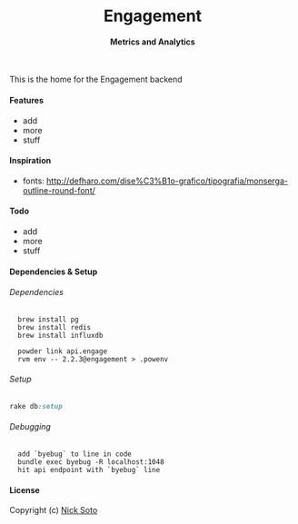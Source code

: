 <h1 align="center"><br>Engagement<br></h1>
<h4 align="center">Metrics and Analytics</h4>

<p align="center">
</p>
<br>

This is the home for the Engagement backend

#### Features

- add
- more
- stuff

#### Inspiration

- fonts: http://defharo.com/dise%C3%B1o-grafico/tipografia/monserga-outline-round-font/

#### Todo

- add
- more
- stuff

#### Dependencies & Setup

###### Dependencies

```unix
  brew install pg
  brew install redis
  brew install influxdb

  powder link api.engage
  rvm env -- 2.2.3@engagement > .powenv
```

###### Setup

```ruby
rake db:setup
```

###### Debugging

```unix
  add `byebug` to line in code
  bundle exec byebug -R localhost:1048
  hit api endpoint with `byebug` line
```

#### License

Copyright (c) [Nick Soto](http://google.com)
